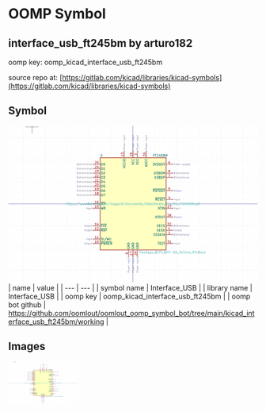 # OOMP Symbol  
## interface_usb_ft245bm  by arturo182  
  
oomp key: oomp_kicad_interface_usb_ft245bm  
  
source repo at: [https://gitlab.com/kicad/libraries/kicad-symbols](https://gitlab.com/kicad/libraries/kicad-symbols)  
## Symbol  
  
[![working.png](working_600.png)](working.png)  
| name | value | 
| --- | --- | 
| symbol name | Interface_USB | 
| library name | Interface_USB | 
| oomp key | oomp_kicad_interface_usb_ft245bm | 
| oomp bot github | https://github.com/oomlout/oomlout_oomp_symbol_bot/tree/main/kicad_interface_usb_ft245bm/working | 
## Images  
  
[![working.png](working_140.png)](working.png)  

